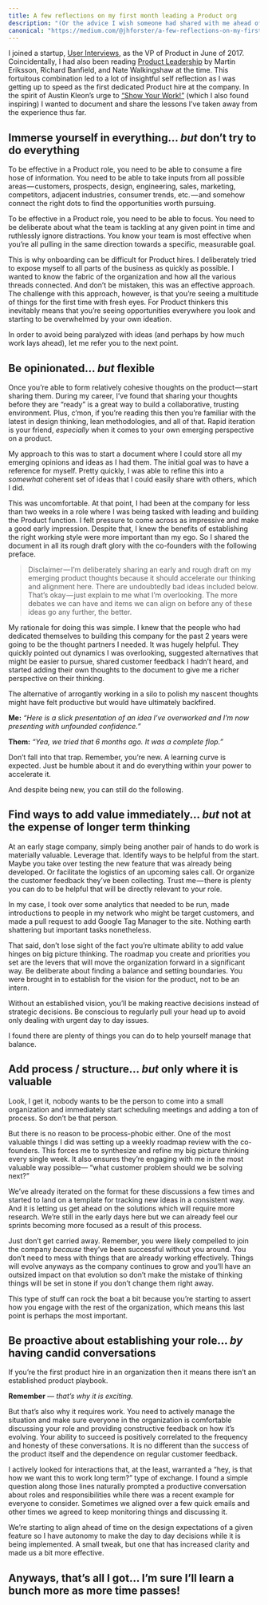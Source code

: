 ```yaml
---
title: A few reflections on my first month leading a Product org
description: "(Or the advice I wish someone had shared with me ahead of time)"
canonical: "https://medium.com/@jhforster/a-few-reflections-on-my-first-month-leading-a-product-org-5d406c8447db"
---
```


<!-- A picture I took in Acadia National Park that felt appropriate -->
I joined a startup, [User Interviews](https://www.userinterviews.com/), as the VP of Product in June of 2017. Coincidentally, I had also been reading [Product Leadership](https://www.amazon.com/Product-Leadership-Managers-Products-Successful-ebook/dp/B07285Z141/ref=sr_1_1?ie=UTF8&qid=1500573900&sr=8-1) by Martin Eriksson, Richard Banfield, and Nate Walkingshaw at the time. This fortuitous combination led to a lot of insightful self reflection as I was getting up to speed as the first dedicated Product hire at the company. In the spirit of Austin Kleon’s urge to [“Show Your Work!”](https://www.amazon.com/Show-Your-Work-Austin-Kleon/dp/076117897X/ref=sr_1_1?ie=UTF8&qid=1500575544&sr=8-1) (which I also found inspiring) I wanted to document and share the lessons I’ve taken away from the experience thus far.

## Immerse yourself in everything... *but* don’t try to do everything

To be effective in a Product role, you need to be able to consume a fire hose of information. You need to be able to take inputs from all possible areas — customers, prospects, design, engineering, sales, marketing, competitors, adjacent industries, consumer trends, etc. — and somehow connect the right dots to find the opportunities worth pursuing.

To be effective in a Product role, you need to be able to focus. You need to be deliberate about what the team is tackling at any given point in time and ruthlessly ignore distractions. You know your team is most effective when you’re all pulling in the same direction towards a specific, measurable goal.

This is why onboarding can be difficult for Product hires. I deliberately tried to expose myself to all parts of the business as quickly as possible. I wanted to know the fabric of the organization and how all the various threads connected. And don’t be mistaken, this was an effective approach. The challenge with this approach, however, is that you’re seeing a multitude of things for the first time with fresh eyes. For Product thinkers this inevitably means that you’re seeing opportunities everywhere you look and starting to be overwhelmed by your own ideation.

In order to avoid being paralyzed with ideas (and perhaps by how much work lays ahead), let me refer you to the next point.

## Be opinionated... *but* flexible

Once you’re able to form relatively cohesive thoughts on the product — start sharing them. During my career, I’ve found that sharing your thoughts before they are “ready” is a great way to build a collaborative, trusting environment. Plus, c’mon, if you’re reading this then you’re familiar with the latest in design thinking, lean methodologies, and all of that. Rapid iteration is your friend, *especially* when it comes to your own emerging perspective on a product.

My approach to this was to start a document where I could store all my emerging opinions and ideas as I had them. The initial goal was to have a reference for myself. Pretty quickly, I was able to refine this into a *somewhat* coherent set of ideas that I could easily share with others, which I did.

This was uncomfortable. At that point, I had been at the company for less than two weeks in a role where I was being tasked with leading and building the Product function. I felt pressure to come across as impressive and make a good early impression. Despite that, I knew the benefits of establishing the right working style were more important than my ego. So I shared the document in all its rough draft glory with the co-founders with the following preface.

> Disclaimer — I’m deliberately sharing an early and rough draft on my emerging product thoughts because it should accelerate our thinking and alignment here. There are undoubtedly bad ideas included below. That’s okay — just explain to me what I’m overlooking. The more debates we can have and items we can align on before any of these ideas go any further, the better.

My rationale for doing this was simple. I knew that the people who had dedicated themselves to building this company for the past 2 years were going to be the thought partners I needed. It was hugely helpful. They quickly pointed out dynamics I was overlooking, suggested alternatives that might be easier to pursue, shared customer feedback I hadn’t heard, and started adding their own thoughts to the document to give me a richer perspective on their thinking.

The alternative of arrogantly working in a silo to polish my nascent thoughts might have felt productive but would have ultimately backfired.

**Me:** *“Here is a slick presentation of an idea I’ve overworked and I’m now presenting with unfounded confidence.”*

**Them:** *“Yea, we tried that 6 months ago. It was a complete flop.”*

Don’t fall into that trap. Remember, you’re new. A learning curve is expected. Just be humble about it and do everything within your power to accelerate it.

And despite being new, you can still do the following.

## Find ways to add value immediately... *but* not at the expense of longer term thinking

At an early stage company, simply being another pair of hands to do work is materially valuable. Leverage that. Identify ways to be helpful from the start. Maybe you take over testing the new feature that was already being developed. Or facilitate the logistics of an upcoming sales call. Or organize the customer feedback they’ve been collecting. Trust me — there is plenty you can do to be helpful that will be directly relevant to your role.

In my case, I took over some analytics that needed to be run, made introductions to people in my network who might be target customers, and made a pull request to add Google Tag Manager to the site. Nothing earth shattering but important tasks nonetheless.

That said, don’t lose sight of the fact you’re ultimate ability to add value hinges on big picture thinking. The roadmap you create and priorities you set are the levers that will move the organization forward in a significant way. Be deliberate about finding a balance and setting boundaries. You were brought in to establish for the vision for the product, not to be an intern.

Without an established vision, you’ll be making reactive decisions instead of strategic decisions. Be conscious to regularly pull your head up to avoid only dealing with urgent day to day issues.

I found there are plenty of things you can do to help yourself manage that balance.

## Add process / structure... *but* only where it is valuable

Look, I get it, nobody wants to be the person to come into a small organization and immediately start scheduling meetings and adding a ton of process. So don’t be that person.

But there is no reason to be process-phobic either. One of the most valuable things I did was setting up a weekly roadmap review with the co-founders. This forces me to synthesize and refine my big picture thinking every single week. It also ensures they’re engaging with me in the most valuable way possible— “what customer problem should we be solving next?”

We’ve already iterated on the format for these discussions a few times and started to land on a template for tracking new ideas in a consistent way. And it is letting us get ahead on the solutions which will require more research. We’re still in the early days here but we can already feel our sprints becoming more focused as a result of this process.

Just don’t get carried away. Remember, you were likely compelled to join the company *because* they’ve been successful without you around. You don’t need to mess with things that are already working effectively. Things will evolve anyways as the company continues to grow and you’ll have an outsized impact on that evolution so don’t make the mistake of thinking things will be set in stone if you don’t change them right away.

This type of stuff can rock the boat a bit because you’re starting to assert how you engage with the rest of the organization, which means this last point is perhaps the most important.

## Be proactive about establishing your role... *by* having candid conversations

If you’re the first product hire in an organization then it means there isn’t an established product playbook.

**Remember** — *that’s why it is exciting.*

But that’s also why it requires work. You need to actively manage the situation and make sure everyone in the organization is comfortable discussing your role and providing constructive feedback on how it’s evolving. Your ability to succeed is positively correlated to the frequency and honesty of these conversations. It is no different than the success of the product itself and the dependence on regular customer feedback.

I actively looked for interactions that, at the least, warranted a “hey, is that how we want this to work long term?” type of exchange. I found a simple question along those lines naturally prompted a productive conversation about roles and responsibilities while there was a recent example for everyone to consider. Sometimes we aligned over a few quick emails and other times we agreed to keep monitoring things and discussing it.

We’re starting to align ahead of time on the design expectations of a given feature so I have autonomy to make the day to day decisions while it is being implemented. A small tweak, but one that has increased clarity and made us a bit more effective.

## Anyways, that’s all I got… I’m sure I’ll learn a bunch more as more time passes!
